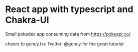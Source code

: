 # React app with typescript and Chakra-UI

Small pokedex app consuming data from https://pokeapi.co/ 

cheers to goncy.tsx   Twitter: @goncy  for the great tutorial
 